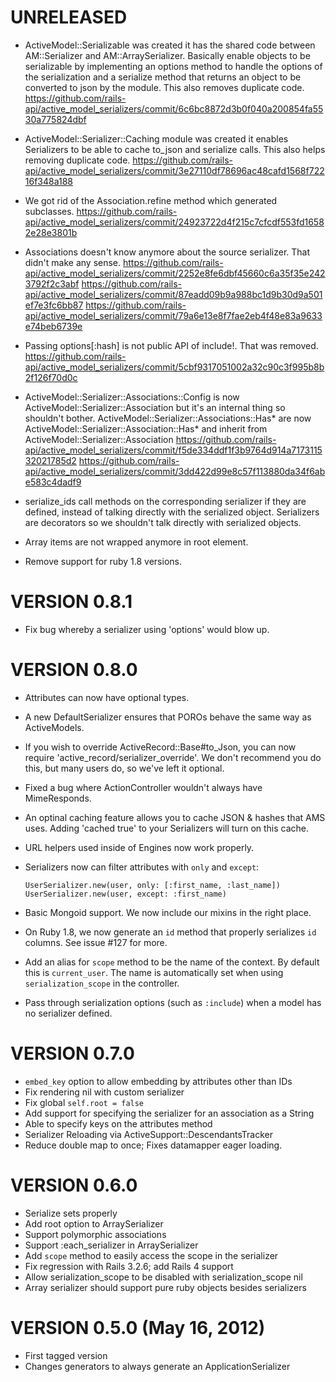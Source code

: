 # UNRELEASED

* ActiveModel::Serializable was created it has the shared code between
  AM::Serializer and AM::ArraySerializer. Basically enable objects to be
  serializable by implementing an options method to handle the options
  of the serialization and a serialize method that returns an object to
  be converted to json by the module. This also removes duplicate code.
  https://github.com/rails-api/active_model_serializers/commit/6c6bc8872d3b0f040a200854fa5530a775824dbf

* ActiveModel::Serializer::Caching module was created it enables
  Serializers to be able to cache to\_json and serialize calls. This
  also helps removing duplicate code.
  https://github.com/rails-api/active_model_serializers/commit/3e27110df78696ac48cafd1568f72216f348a188

* We got rid of the Association.refine method which generated
  subclasses.
  https://github.com/rails-api/active_model_serializers/commit/24923722d4f215c7cfcdf553fd16582e28e3801b

* Associations doesn't know anymore about the source serializer.
  That didn't make any sense.
  https://github.com/rails-api/active_model_serializers/commit/2252e8fe6dbf45660c6a35f35e2423792f2c3abf
  https://github.com/rails-api/active_model_serializers/commit/87eadd09b9a988bc1d9b30d9a501ef7e3fc6bb87
  https://github.com/rails-api/active_model_serializers/commit/79a6e13e8f7fae2eb4f48e83a9633e74beb6739e

* Passing options[:hash] is not public API of include!. That was
  removed.
  https://github.com/rails-api/active_model_serializers/commit/5cbf9317051002a32c90c3f995b8b2f126f70d0c

* ActiveModel::Serializer::Associations::Config is now
  ActiveModel::Serializer::Association but it's an internal
  thing so shouldn't bother.
  ActiveModel::Serializer::Associations::Has\* are now
  ActiveModel::Serializer::Association::Has\* and inherit from
  ActiveModel::Serializer::Association
  https://github.com/rails-api/active_model_serializers/commit/f5de334ddf1f3b9764d914a717311532021785d2
  https://github.com/rails-api/active_model_serializers/commit/3dd422d99e8c57f113880da34f6abe583c4dadf9

* serialize\_ids call methods on the corresponding serializer if they
  are defined, instead of talking directly with the serialized object.
  Serializers are decorators so we shouldn't talk directly with
  serialized objects.

* Array items are not wrapped anymore in root element.

* Remove support for ruby 1.8 versions.

# VERSION 0.8.1

* Fix bug whereby a serializer using 'options' would blow up.

# VERSION 0.8.0

* Attributes can now have optional types.

* A new DefaultSerializer ensures that POROs behave the same way as ActiveModels.

* If you wish to override ActiveRecord::Base#to\_Json, you can now require
  'active\_record/serializer\_override'. We don't recommend you do this, but
  many users do, so we've left it optional.

* Fixed a bug where ActionController wouldn't always have MimeResponds.

* An optinal caching feature allows you to cache JSON & hashes that AMS uses.
  Adding 'cached true' to your Serializers will turn on this cache.

* URL helpers used inside of Engines now work properly.

* Serializers now can filter attributes with `only` and `except`:

  ```
  UserSerializer.new(user, only: [:first_name, :last_name])
  UserSerializer.new(user, except: :first_name)
  ```

* Basic Mongoid support. We now include our mixins in the right place.

* On Ruby 1.8, we now generate an `id` method that properly serializes `id`
  columns. See issue #127 for more.

* Add an alias for `scope` method to be the name of the context. By default
  this is `current_user`. The name is automatically set when using
  `serialization_scope` in the controller.

* Pass through serialization options (such as `:include`) when a model
  has no serializer defined.

# VERSION 0.7.0

* ```embed_key``` option to allow embedding by attributes other than IDs
* Fix rendering nil with custom serializer
* Fix global ```self.root = false```
* Add support for specifying the serializer for an association as a String
* Able to specify keys on the attributes method
* Serializer Reloading via ActiveSupport::DescendantsTracker
* Reduce double map to once; Fixes datamapper eager loading.

# VERSION 0.6.0

* Serialize sets properly
* Add root option to ArraySerializer
* Support polymorphic associations
* Support :each_serializer in ArraySerializer
* Add `scope` method to easily access the scope in the serializer
* Fix regression with Rails 3.2.6; add Rails 4 support
* Allow serialization_scope to be disabled with serialization_scope nil
* Array serializer should support pure ruby objects besides serializers

# VERSION 0.5.0 (May 16, 2012)

* First tagged version
* Changes generators to always generate an ApplicationSerializer
